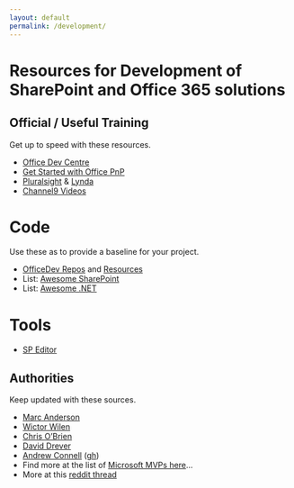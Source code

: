 ```yaml
---
layout: default
permalink: /development/
---
```


# Resources for Development of SharePoint and Office 365 solutions

## Official / Useful Training  

Get up to speed with these resources.

*   [Office Dev Centre](http://dev.office.com/)
*   [Get Started with Office PnP](https://channel9.msdn.com/blogs/OfficeDevPnP/PnP-Web-Cast-How-to-get-started-with-Office-Dev-PnP)
*   [Pluralsight](http://pluralsight.net) & [Lynda](http://lynda.com)
*   [Channel9 Videos](http://channel9.msdn.com/Tags/sharepoint)

# Code

Use these as to provide a baseline for your project.

*   [OfficeDev Repos](https://github.com/OfficeDev) and [Resources](https://dev.office.com/patterns-and-practices-resources)
*   List: [Awesome SharePoint](https://github.com/BSUG/awesome-sharepoint)
*   List: [Awesome .NET](https://github.com/quozd/awesome-dotnet)

# Tools

* [SP Editor](https://www.reddit.com/r/sharepoint/comments/677cq0/sp_editor_this_chrome_extension_adds_a_sharepoint/)

## Authorities

Keep updated with these sources.

*   [Marc Anderson](http://sympmarc.com/)
*   [Wictor Wilen](http://www.wictorwilen.se/)
*   [Chris O’Brien](http://www.sharepointnutsandbolts.com/)
*   [David Drever](http://prairiedeveloper.com/)
*   [Andrew Connell](http://www.andrewconnell.com/) ([gh](https://github.com/andrewconnell))
*   Find more at the list of [Microsoft MVPs here](https://mvp.microsoft.com/en-us/MvpSearch?ex=Office+Servers+and+Services)…
*   More at this [reddit thread](https://www.reddit.com/r/sharepoint/comments/3xur5o/useful_sharepoint_dev_tools/)
